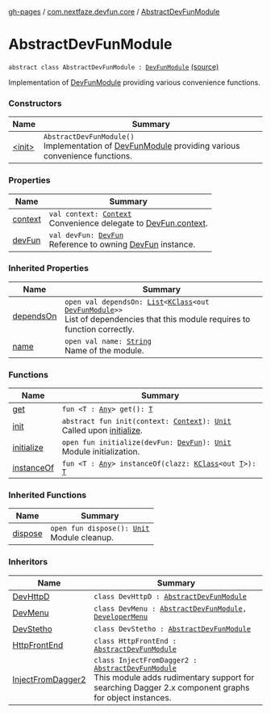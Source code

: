 [gh-pages](../../index.md) / [com.nextfaze.devfun.core](../index.md) / [AbstractDevFunModule](./index.md)

# AbstractDevFunModule

`abstract class AbstractDevFunModule : `[`DevFunModule`](../-dev-fun-module/index.md) [(source)](https://github.com/NextFaze/dev-fun/tree/master/devfun/src/main/java/com/nextfaze/devfun/core/Module.kt#L41)

Implementation of [DevFunModule](../-dev-fun-module/index.md) providing various convenience functions.

### Constructors

| Name | Summary |
|---|---|
| [&lt;init&gt;](-init-.md) | `AbstractDevFunModule()`<br>Implementation of [DevFunModule](../-dev-fun-module/index.md) providing various convenience functions. |

### Properties

| Name | Summary |
|---|---|
| [context](context.md) | `val context: `[`Context`](https://developer.android.com/reference/android/content/Context.html)<br>Convenience delegate to [DevFun.context](../-dev-fun/context.md). |
| [devFun](dev-fun.md) | `val devFun: `[`DevFun`](../-dev-fun/index.md)<br>Reference to owning [DevFun](../-dev-fun/index.md) instance. |

### Inherited Properties

| Name | Summary |
|---|---|
| [dependsOn](../-dev-fun-module/depends-on.md) | `open val dependsOn: `[`List`](https://kotlinlang.org/api/latest/jvm/stdlib/kotlin.collections/-list/index.html)`<`[`KClass`](https://kotlinlang.org/api/latest/jvm/stdlib/kotlin.reflect/-k-class/index.html)`<out `[`DevFunModule`](../-dev-fun-module/index.md)`>>`<br>List of dependencies that this module requires to function correctly. |
| [name](../-dev-fun-module/name.md) | `open val name: `[`String`](https://kotlinlang.org/api/latest/jvm/stdlib/kotlin/-string/index.html)<br>Name of the module. |

### Functions

| Name | Summary |
|---|---|
| [get](get.md) | `fun <T : `[`Any`](https://kotlinlang.org/api/latest/jvm/stdlib/kotlin/-any/index.html)`> get(): `[`T`](get.md#T) |
| [init](init.md) | `abstract fun init(context: `[`Context`](https://developer.android.com/reference/android/content/Context.html)`): `[`Unit`](https://kotlinlang.org/api/latest/jvm/stdlib/kotlin/-unit/index.html)<br>Called upon [initialize](initialize.md). |
| [initialize](initialize.md) | `open fun initialize(devFun: `[`DevFun`](../-dev-fun/index.md)`): `[`Unit`](https://kotlinlang.org/api/latest/jvm/stdlib/kotlin/-unit/index.html)<br>Module initialization. |
| [instanceOf](instance-of.md) | `fun <T : `[`Any`](https://kotlinlang.org/api/latest/jvm/stdlib/kotlin/-any/index.html)`> instanceOf(clazz: `[`KClass`](https://kotlinlang.org/api/latest/jvm/stdlib/kotlin.reflect/-k-class/index.html)`<out `[`T`](instance-of.md#T)`>): `[`T`](instance-of.md#T) |

### Inherited Functions

| Name | Summary |
|---|---|
| [dispose](../-dev-fun-module/dispose.md) | `open fun dispose(): `[`Unit`](https://kotlinlang.org/api/latest/jvm/stdlib/kotlin/-unit/index.html)<br>Module cleanup. |

### Inheritors

| Name | Summary |
|---|---|
| [DevHttpD](../../com.nextfaze.devfun.httpd/-dev-http-d/index.md) | `class DevHttpD : `[`AbstractDevFunModule`](./index.md) |
| [DevMenu](../../com.nextfaze.devfun.menu/-dev-menu/index.md) | `class DevMenu : `[`AbstractDevFunModule`](./index.md)`, `[`DeveloperMenu`](../../com.nextfaze.devfun.menu/-developer-menu/index.md) |
| [DevStetho](../../com.nextfaze.devfun.stetho/-dev-stetho/index.md) | `class DevStetho : `[`AbstractDevFunModule`](./index.md) |
| [HttpFrontEnd](../../com.nextfaze.devfun.httpd.frontend/-http-front-end/index.md) | `class HttpFrontEnd : `[`AbstractDevFunModule`](./index.md) |
| [InjectFromDagger2](../../com.nextfaze.devfun.inject.dagger2/-inject-from-dagger2/index.md) | `class InjectFromDagger2 : `[`AbstractDevFunModule`](./index.md)<br>This module adds rudimentary support for searching Dagger 2.x component graphs for object instances. |
